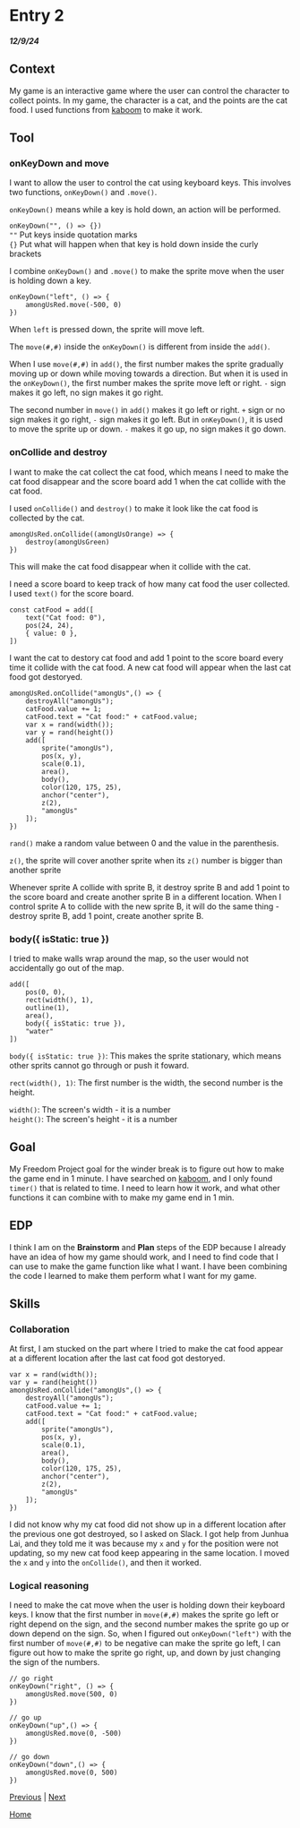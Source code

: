 # Entry 2
##### 12/9/24

## Context
My game is an interactive game where the user can control the character to collect points. In my game, the character is a cat, and the points are the cat food. I used functions from [kaboom](https://kaboomjs.com/) to make it work. 

## Tool
### onKeyDown and move
I want to allow the user to control the cat using keyboard keys. This involves two functions, `onKeyDown()` and `.move()`. 

`onKeyDown()` means while a key is hold down, an action will be performed. 

`onKeyDown("", () => {})`  
`""` Put keys inside quotation marks  
`{}` Put what will happen when that key is hold down inside the curly brackets

I combine `onKeyDown()` and `.move()` to make the sprite move when the user is holding down a key. 

``` JS
onKeyDown("left", () => {
    amongUsRed.move(-500, 0)
})
```

When `left` is pressed down, the sprite will move left.

The `move(#,#)` inside the `onKeyDown()` is different from inside the `add()`.

When I use `move(#,#)` in `add()`, the first number makes the sprite gradually moving up or down while moving towards a direction. But when it is used in the `onKeyDown()`, the first number makes the sprite move left or right. `-` sign makes it go left, no sign makes it go right. 

The second number in `move()` in `add()` makes it go left or right. `+` sign or no sign makes it go right, `-` sign makes it go left. But in `onKeyDown()`, it is used to move the sprite up or down. `-` makes it go up, no sign makes it go down.

### onCollide and destroy
I want to make the cat collect the cat food, which means I need to make the cat food disappear and the score board add 1 when the cat collide with the cat food. 

I used `onCollide()` and `destroy()` to make it look like the cat food is collected by the cat. 

``` JS
amongUsRed.onCollide((amongUsOrange) => {
    destroy(amongUsGreen)
})
```

This will make the cat food disappear when it collide with the cat. 

I need a score board to keep track of how many cat food the user collected. I used `text()` for the score board. 

``` JS
const catFood = add([
    text("Cat food: 0"),
    pos(24, 24),
    { value: 0 },
])
```

I want the cat to destory cat food and add 1 point to the score board every time it collide with the cat food. A new cat food will appear when the last cat food got destoryed. 

``` JS
amongUsRed.onCollide("amongUs",() => {
    destroyAll("amongUs");
    catFood.value += 1;
    catFood.text = "Cat food:" + catFood.value;
    var x = rand(width());
    var y = rand(height())
    add([
        sprite("amongUs"),
        pos(x, y),
        scale(0.1),
        area(),
        body(),
        color(120, 175, 25),
        anchor("center"),
        z(2),
        "amongUs"
    ]);
})
```
`rand()` make a random value between 0 and the value in the parenthesis.

`z()`, the sprite will cover another sprite when its `z()` number is bigger than another sprite

Whenever sprite A collide with sprite B, it destroy sprite B and add 1 point to the score board and create another sprite B in a different location. When I control sprite A to collide with the new sprite B, it will do the same thing - destroy sprite B, add 1 point, create another sprite B.

### body({ isStatic: true })
I tried to make walls wrap around the map, so the user would not accidentally go out of the map.

``` JS
add([
    pos(0, 0),
    rect(width(), 1),
    outline(1),
    area(),
    body({ isStatic: true }),
    "water"
])
```

`body({ isStatic: true })`: This makes the sprite stationary, which means other sprits cannot go through or push it foward.

`rect(width(), 1)`: The first number is the width, the second number is the height.

`width()`: The screen's width - it is a number  
`height()`: The screen's height - it is a number

## Goal
My Freedom Project goal for the winder break is to figure out how to make the game end in 1 minute. I have searched on [kaboom](https://kaboomjs.com/), and I only found `timer()` that is related to time. I need to learn how it work, and what other functions it can combine with to make my game end in 1 min. 

## EDP
I think I am on the **Brainstorm** and **Plan** steps of the EDP because I already have an idea of how my game should work, and I need to find code that I can use to make the game function like what I want. I have been combining the code I learned to make them perform what I want for my game. 

## Skills
### Collaboration
At first, I am stucked on the part where I tried to make the cat food appear at a different location after the last cat food got destoryed. 

``` JS
var x = rand(width());
var y = rand(height())
amongUsRed.onCollide("amongUs",() => {
    destroyAll("amongUs");
    catFood.value += 1;
    catFood.text = "Cat food:" + catFood.value;
    add([
        sprite("amongUs"),
        pos(x, y),
        scale(0.1),
        area(),
        body(),
        color(120, 175, 25),
        anchor("center"),
        z(2),
        "amongUs"
    ]);
})
```
I did not know why my cat food did not show up in a different location after the previous one got destroyed, so I asked on Slack. I got help from Junhua Lai, and they told me it was because my `x` and `y` for the position were not updating, so my new cat food keep appearing in the same location. I moved the `x` and `y` into the `onCollide()`, and then it worked. 

### Logical reasoning
I need to make the cat move when the user is holding down their keyboard keys. I know that the first number in `move(#,#)` makes the sprite go left or right depend on the sign, and the second number makes the sprite go up or down depend on the sign. So, when I figured out `onKeyDown("left")` with the first number of `move(#,#)` to be negative can make the sprite go left,  I can figure out how to make the sprite go right, up, and down by just changing the sign of the numbers. 

``` JS
// go right
onKeyDown("right", () => {
    amongUsRed.move(500, 0)
})
```
``` JS
// go up
onKeyDown("up",() => {
    amongUsRed.move(0, -500)
})
```
``` JS
// go down
onKeyDown("down",() => {
    amongUsRed.move(0, 500)
})
```


[Previous](entry01.md) | [Next](entry03.md)

[Home](../README.md)